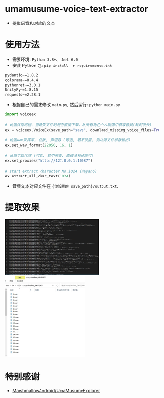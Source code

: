 # umamusume-voice-text-extractor

- 提取语音和对应的文本



# 使用方法

- 需要环境: `Python 3.8+`、`.Net 6.0`
- 安装 Python 包: `pip install -r requirements.txt`

```
pydantic~=1.8.2
colorama~=0.4.4
pythonnet~=3.0.1
UnityPy~=1.8.15
requests~=2.28.1
```

- 根据自己的需求修改 `main.py`, 然后运行: `python main.py`

```python
import voiceex

# 设置保存路径、当缺失文件时是否直接下载、从所有角色个人剧情中获取音频(耗时很长)
ex = voiceex.VoiceEx(save_path="save", download_missing_voice_files=True, get_voice_from_all_stories=False)

# 设置wav采样率, 位数, 声道数 (可选, 若不设置, 则以源文件参数输出)
ex.set_wav_format(22050, 16, 1)

# 设置下载代理 (可选, 若不需要, 直接注释掉即可)
ex.set_proxies("http://127.0.0.1:10087")

# start extract character No.1024 (Mayano)
ex.extract_all_char_text(1024)
```

- 音频文本对应文件在 `{你设置的 save_path}/output.txt`.



# 提取效果

<img src="img/text.jpg" style="zoom:30%;" /> <img src="img/file.jpg" style="zoom:35%;" />



# 特别感谢

- [MarshmallowAndroid/UmaMusumeExplorer](https://github.com/MarshmallowAndroid/UmaMusumeExplorer)

